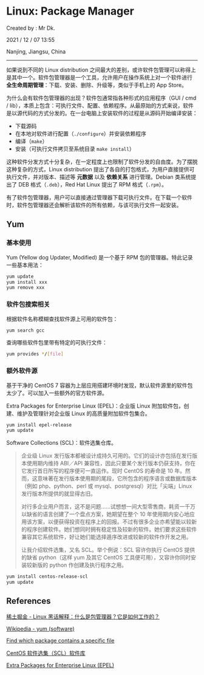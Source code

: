 # Linux: Package Manager

Created by : Mr Dk.

2021 / 12 / 07 13:55

Nanjing, Jiangsu, China

---

如果说到不同的 Linux distribution 之间最大的差别，或许软件包管理可以称得上是其中一个。软件包管理器是一个工具，允许用户在操作系统上对一个软件进行 **全生命周期管理**：下载、安装、删除、升级等，类似于手机上的 App Store。

为什么会有软件包管理器的出现？软件包通常指各种形式的应用程序（GUI / cmd / lib），本质上包含：可执行文件、配置、依赖程序。从最原始的方式来说，软件是以源代码的方式分发的。在一台电脑上安装软件的过程是从源码开始编译安装：

- 下载源码
- 在本地对软件进行配置（`./configure`）并安装依赖程序
- 编译（`make`）
- 安装（可执行文件拷贝至系统目录 `make install`）

这种软件分发方式十分复杂，在一定程度上也限制了软件分发的自由度。为了摆脱这种复杂的方式，Linux distribution 提出了各自的打包格式，为用户直接提供可执行文件，并对版本、描述等 **元数据** 以及 **依赖关系** 进行管理。Debian 类系统提出了 DEB 格式（`.deb`），Red Hat Linux 提出了 RPM 格式（`.rpm`）。

有了软件包管理器，用户可以直接通过管理器下载可执行文件。在下载一个软件时，软件包管理器还会解析该软件的所有依赖，与该可执行文件一起安装。

## Yum

### 基本使用

Yum (Yellow dog Updater, Modified) 是一个基于 RPM 包的管理器。特此记录一些基本用法：

```bash
yum update
yum install xxx
yum remove xxx
```

### 软件包搜索相关

根据软件名称模糊查找软件源上可用的软件包：

```bash
yum search gcc
```

查询哪些软件包里带有特定的可执行文件：

```bash
yum provides */[file]
```

### 额外软件源

基于干净的 CentOS 7 容器为上层应用搭建环境时发现，默认软件源里的软件包太少了。可以加入一些额外的官方软件源。

Extra Packages for Enterprise Linux (EPEL)：企业版 Linux 附加软件包，创建、维护及管理针对企业版 Linux 的高质量附加软件包集合。

```bash
yum install epel-release
yum update
```

Software Collections (SCL)：软件选集仓库。

> 企业级 Linux 发行版本都被设计成持久可用的。它们的设计亦包括在发行版本使用期内维持 ABI／API 兼容性，因此只要某个发行版本仍获支持，你在它发行首日所写的程序便可一直运作。现时 CentOS 的寿命是 10 年。然而，这意味著在发行版本使用期的尾段，它所包含的程序语言或数据库版本（例如 php、python、perl 或 mysql、postgresql）对比「尖端」Linux 发行版本所提供的就显得古旧。
>
> 对行多企业用户而言，这不是问题……试想想一间大型零售商，耗资一千万以缺省的语言创建了一个盘点方案，她期望在整个 10 年使用期内安心地应用该方案，以便获得投资在程序上的回报。不过有很多企业亦希望能以较新的程序创建软件。她们想同时拥有稳定性及较新的软件。她们要求这些软件兼容其它系统软件，好让她们能选择遁序改进或较新的软件作开发之用。
>
> 让我介绍软件选集，又名 SCL。举个例说：SCL 容许你执行 CentOS 提供的缺省 python（这样 yum 及其它 CentOS 工具便可用），又容许你同时安装较新版的 python 作创建及执行程序之用。

```bash
yum install centos-release-scl
yum update
```

## References

[稀土掘金 - Linux 黑话解释：什么是包管理器？它是如何工作的？](https://juejin.cn/post/6884417656699486221)

[Wikipedia - yum (software)](<https://en.wikipedia.org/wiki/Yum_(software)>)

[Find which package contains a specific file](https://www.garron.me/en/linux/find-which-package-library-belongs.html)

[CentOS 软件选集（SCL）软件库](https://wiki.centos.org/zh/AdditionalResources/Repositories/SCL)

[Extra Packages for Enterprise Linux (EPEL)](https://docs.fedoraproject.org/en-US/epel/)
